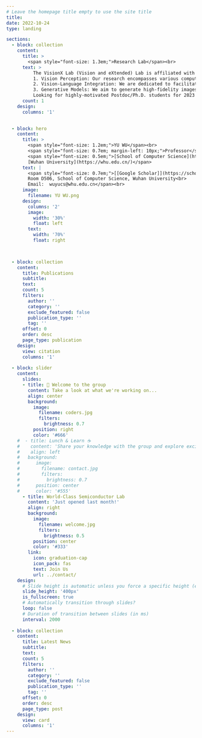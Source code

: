 ```yaml
---
# Leave the homepage title empty to use the site title
title:
date: 2022-10-24
type: landing

sections:
  - block: collection
    content:
      title: >
        <span style="font-size: 1.3em;">Research Lab</span><br>
      text: >
          The VisionX Lab (Vision and eXtended) Lab is affiliated with Wuhan University. Our research spans three key areas:<br>
          1. Vision Perception: Our research encompasses various computer vision fields, including object detection, image parsing, and human activity recognition, and other fundamental aspects of computer vision.<br>
          2. Vision-Language Integration: We are dedicated to facilitating seamless collaboration between vision and language, enhancing communication and reasoning across these modalities.<br>
          3. Generative Models: We aim to generate high-fidelity images, text, and other forms of content, fostering new possibilities in AI-driven content generation.<br>
          Looking for highly-motivated Postdoc/Ph.D. students for 2023! Feel free to drop me an email with your CV. [[招生信息]](https://zhuanlan.zhihu.com/p/581311359)<br>
      count: 1  
    design:
      columns: '1'

    
  - block: hero
    content:
      title: >
        <span style="font-size: 1.2em;">YU WU</span><br>
        <span style="font-size: 0.7em; margin-left: 10px;">Professor</span><br>
        <span style="font-size: 0.5em;">[School of Computer Science](https://cs.whu.edu.cn/)<br>
        [Wuhan University](https://whu.edu.cn/)</span>
      text: |
        <span style="font-size: 0.7em;">[[Google Scholar]](https://scholar.google.com.au/citations?user=23SZHUwAAAAJ&hl=en) [[GitHub]](https://github.com/Yu-Wu) [[中文主页]](https://cs.whu.edu.cn/info/1019/3355.htm)<br>
        Room D506, School of Computer Science, Wuhan University<br>
        Email:  wuyucs@whu.edu.cn</span><br>
      image:
        filename: YU WU.png
      design:
        columns: '2'
        image:
          width: '30%'
          float: left
        text:
          width: '70%'
          float: right


  
  - block: collection
    content:
      title: Publications
      subtitle:
      text:
      count: 5
      filters:
        author: ''
        category: ''
        exclude_featured: false
        publication_type: ''
        tag: ''
      offset: 0
      order: desc
      page_type: publication
    design:
      view: citation
      columns: '1'
    
  - block: slider
    content:
      slides:
      - title: 👋 Welcome to the group
        content: Take a look at what we're working on...
        align: center
        background:
          image:
            filename: coders.jpg
            filters:
              brightness: 0.7
          position: right
          color: '#666'
    #  - title: Lunch & Learn ☕️
    #    content: 'Share your knowledge with the group and explore exciting new topics together!'
    #    align: left
    #   background:
    #      image:
    #        filename: contact.jpg
    #        filters:
    #          brightness: 0.7
    #      position: center
    #      color: '#555'
      - title: World-Class Semiconductor Lab
        content: 'Just opened last month!'
        align: right
        background:
          image:
            filename: welcome.jpg
            filters:
              brightness: 0.5
          position: center
          color: '#333'
        link:
          icon: graduation-cap
          icon_pack: fas
          text: Join Us
          url: ../contact/
    design:
      # Slide height is automatic unless you force a specific height (e.g. '400px')
      slide_height: '400px'
      is_fullscreen: true
      # Automatically transition through slides?
      loop: false
      # Duration of transition between slides (in ms)
      interval: 2000
    
  - block: collection
    content:
      title: Latest News
      subtitle:
      text:
      count: 5
      filters:
        author: ''
        category: ''
        exclude_featured: false
        publication_type: ''
        tag: ''
      offset: 0
      order: desc
      page_type: post
    design:
      view: card
      columns: '1'
---
```

